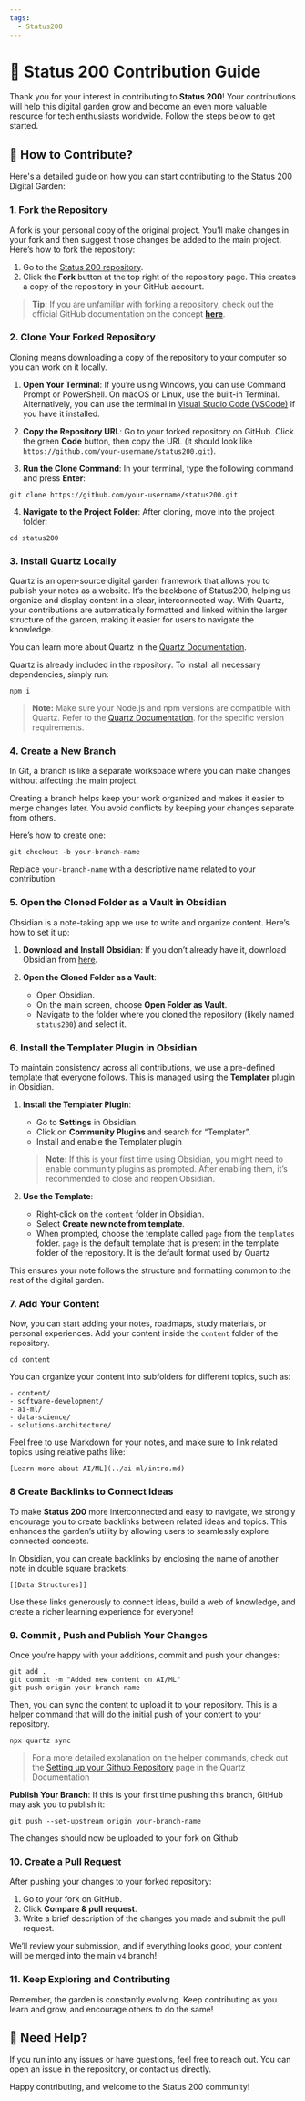 ```yaml
---
tags:
  - Status200
---
```



# 🌱 **Status 200 Contribution Guide**

Thank you for your interest in contributing to **Status 200**! Your contributions will help this digital garden grow and become an even more valuable resource for tech enthusiasts worldwide. Follow the steps below to get started.

## 🚀 **How to Contribute?**

Here's a detailed guide on how you can start contributing to the Status 200 Digital Garden:

### 1. **Fork the Repository**

A fork is your personal copy of the original project. You’ll make changes in your fork and then suggest those changes be added to the main project. Here’s how to fork the repository:

1. Go to the [Status 200 repository](https://github.com/sarthakchandajkar/status200).
2. Click the **Fork** button at the top right of the repository page. This creates a copy of the repository in your GitHub account.

> **Tip:** If you are unfamiliar with forking a repository, check out the official GitHub documentation on the concept [**here**](https://docs.github.com/en/pull-requests/collaborating-with-pull-requests/working-with-forks/fork-a-repo).

### 2. **Clone Your Forked Repository**

Cloning means downloading a copy of the repository to your computer so you can work on it locally.

1. **Open Your Terminal**: If you’re using Windows, you can use Command Prompt or PowerShell. On macOS or Linux, use the built-in Terminal. Alternatively, you can use the terminal in [Visual Studio Code (VSCode)](https://code.visualstudio.com/) if you have it installed.
    
2. **Copy the Repository URL**: Go to your forked repository on GitHub. Click the green **Code** button, then copy the URL (it should look like `https://github.com/your-username/status200.git`).
    
3. **Run the Clone Command**: In your terminal, type the following command and press **Enter**:


```
git clone https://github.com/your-username/status200.git
```

4. **Navigate to the Project Folder**: After cloning, move into the project folder:
```
cd status200
```

### 3. **Install Quartz Locally**

Quartz is an open-source digital garden framework that allows you to publish your notes as a website. It’s the backbone of Status200, helping us organize and display content in a clear, interconnected way. With Quartz, your contributions are automatically formatted and linked within the larger structure of the garden, making it easier for users to navigate the knowledge.

You can learn more about Quartz in the [Quartz Documentation](https://quartz.jzhao.xyz).

Quartz is already included in the repository. To install all necessary dependencies, simply run:

```
npm i
```

>**Note:** Make sure your Node.js and npm versions are compatible with Quartz. Refer to the  [Quartz Documentation](https://quartz.jzhao.xyz). for the specific version requirements.

### 4. **Create a New Branch**

In Git, a branch is like a separate workspace where you can make changes without affecting the main project. 

Creating a branch helps keep your work organized and makes it easier to merge changes later. You avoid conflicts by keeping your changes separate from others.

Here’s how to create one:

```
git checkout -b your-branch-name
```

Replace `your-branch-name` with a descriptive name related to your contribution.

### 5. **Open the Cloned Folder as a Vault in Obsidian**

Obsidian is a note-taking app we use to write and organize content. Here’s how to set it up:

1. **Download and Install Obsidian**: If you don’t already have it, download Obsidian from [here](https://obsidian.md/).
    
2. **Open the Cloned Folder as a Vault**:
    
    - Open Obsidian.
    - On the main screen, choose **Open Folder as Vault**.
    - Navigate to the folder where you cloned the repository (likely named `status200`) and select it.

### 6. **Install the Templater Plugin in Obsidian**

To maintain consistency across all contributions, we use a pre-defined template that everyone follows. This is managed using the **Templater** plugin in Obsidian.

1. **Install the Templater Plugin**:
    
    - Go to **Settings** in Obsidian.
    - Click on **Community Plugins** and search for “Templater”.
    - Install and enable the Templater plugin

	>**Note:** If this is your first time using Obsidian, you might need to enable community plugins as prompted. After enabling them, it’s recommended to close and reopen Obsidian.
	
	
2. **Use the Template**:
    
    - Right-click on the `content` folder in Obsidian.
    - Select **Create new note from template**.
    - When prompted, choose the template called `page` from the `templates` folder. `page` is the default template that is present in the template folder of the repository. It is the default format used by Quartz

This ensures your note follows the structure and formatting common to the rest of the digital garden.
### 7. **Add Your Content**

Now, you can start adding your notes, roadmaps, study materials, or personal experiences. Add your content inside the `content` folder of the repository. 

```
cd content
```

You can organize your content into subfolders for different topics, such as:

`- content/`   
`- software-development/`     
`- ai-ml/`     
`- data-science/`  
`- solutions-architecture/`

Feel free to use Markdown for your notes, and make sure to link related topics using relative paths like:


```
[Learn more about AI/ML](../ai-ml/intro.md)
```

### 8 **Create Backlinks to Connect Ideas**

To make **Status 200** more interconnected and easy to navigate, we strongly encourage you to create backlinks between related ideas and topics. This enhances the garden’s utility by allowing users to seamlessly explore connected concepts.

In Obsidian, you can create backlinks by enclosing the name of another note in double square brackets:

```
[[Data Structures]]
```

Use these links generously to connect ideas, build a web of knowledge, and create a richer learning experience for everyone!
### 9. **Commit , Push and  Publish Your Changes**

Once you’re happy with your additions, commit and push your changes:

```
git add . 
git commit -m "Added new content on AI/ML" 
git push origin your-branch-name
```

Then, you can sync the content to upload it to your repository. This is a helper command that will do the initial push of your content to your repository.

```
npx quartz sync
```

>For a more detailed explanation on the helper commands, check out the [Setting up your Github Repository](https://quartz.jzhao.xyz/setting-up-your-GitHub-repository) page in the Quartz Documentation

**Publish Your Branch**: If this is your first time pushing this branch, GitHub may ask you to publish it:

```
git push --set-upstream origin your-branch-name
```

The changes should now be uploaded to your fork on Github

### 10. **Create a Pull Request**

After pushing your changes to your forked repository:

1. Go to your fork on GitHub.
2. Click **Compare & pull request**.
3. Write a brief description of the changes you made and submit the pull request.

We’ll review your submission, and if everything looks good, your content will be merged into the main `v4` branch!

### 11. **Keep Exploring and Contributing**

Remember, the garden is constantly evolving. Keep contributing as you learn and grow, and encourage others to do the same!

## 🌟 **Need Help?**

If you run into any issues or have questions, feel free to reach out. You can open an issue in the repository, or contact us directly.

Happy contributing, and welcome to the Status 200 community!